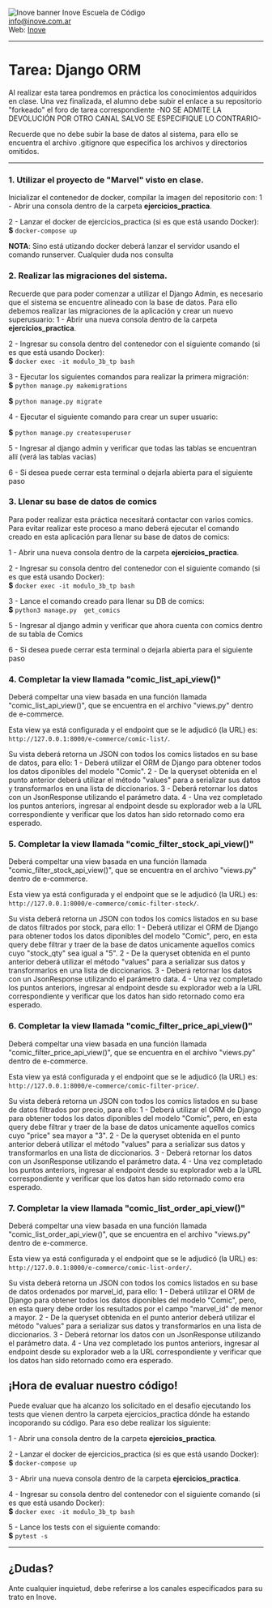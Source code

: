 ![Inove banner](/inove.jpg)
Inove Escuela de Código\
info@inove.com.ar\
Web: [Inove](http://inove.com.ar)

---
# Tarea: Django ORM

Al realizar esta tarea pondremos en práctica los conocimientos adquiridos en clase.
Una vez finalizada, el alumno debe subir el enlace a su repositorio "forkeado" el foro de tarea correspondiente -NO SE ADMITE LA DEVOLUCIÓN POR OTRO CANAL SALVO SE ESPECIFIQUE LO CONTRARIO- 

Recuerde que no debe subir la base de datos al sistema, para ello se encuentra el archivo .gitignore que especifica los archivos y directorios omitidos.

---

### 1. Utilizar el proyecto de "Marvel" visto en clase.
Inicializar el contenedor de docker, compilar la imagen del repositorio con:
1 - Abrir una consola dentro de la carpeta **ejercicios_practica**.

2 - Lanzar el docker de ejercicios_practica (si es que está usando Docker):\
**$** `docker-compose up`

__NOTA__: Sino está utizando docker deberá lanzar el servidor usando el comando runserver. Cualquier duda nos consulta

### 2. Realizar las migraciones del sistema.
Recuerde que para poder comenzar a utilizar el Django Admin, es necesario que el sistema se encuentre alineado con la base de datos. Para ello debemos realizar las migraciones de la aplicación y crear un nuevo superusuario:
1 - Abrir una nueva consola dentro de la carpeta **ejercicios_practica**.

2 - Ingresar su consola dentro del contenedor con el siguiente comando (si es que está usando Docker):\
**$** `docker exec -it modulo_3b_tp bash`

3 - Ejecutar los siguientes comandos para realizar la primera migración:\
**$** `python manage.py makemigrations`

**$** `python manage.py migrate`

4 - Ejecutar el siguiente comando para crear un super usuario:

**$** `python manage.py createsuperuser`

5 - Ingresar al django admin y verificar que todas las tablas se encuentran allí (verá las tablas vacias)

6 - Si desea puede cerrar esta terminal o dejarla abierta para el siguiente paso

### 3. Llenar su base de datos de comics
Para poder realizar esta práctica necesitará contactar con varios comics. Para evitar realizar este proceso a mano deberá ejecutar el comando creado en esta aplicación para llenar su base de datos de comics:

1 - Abrir una nueva consola dentro de la carpeta **ejercicios_practica**.

2 - Ingresar su consola dentro del contenedor con el siguiente comando (si es que está usando Docker):\
**$** `docker exec -it modulo_3b_tp bash`

3 - Lance el comando creado para llenar su DB de comics:\
**$** `python3 manage.py  get_comics`

5 - Ingresar al django admin y verificar que ahora cuenta con comics dentro de su tabla de Comics

6 - Si desea puede cerrar esta terminal o dejarla abierta para el siguiente paso

### 4. Completar la view llamada "comic_list_api_view()"
Deberá compeltar una view basada en una función llamada "comic_list_api_view()", que se encuentra en el archivo "views.py" dentro de e-commerce.

Esta view ya está configurada y el endpoint que se le adjudicó (la URL) es:\
`http://127.0.0.1:8000/e-commerce/comic-list/`.

Su vista deberá retorna un JSON con todos los comics listados en su base de datos, para ello:
1 - Deberá utilizar el ORM de Django para obtener todos los datos diponibles del modelo "Comic".
2 - De la queryset obtenida en el punto anterior deberá utilizar el método "values" para a serializar sus datos y transformarlos en una lista de diccionarios.
3 - Deberá retornar los datos con un JsonResponse utilizando el parámetro data.
4 - Una vez completado los puntos anteriors, ingresar al endpoint desde su explorador web a la URL correspondiente y verificar que los datos han sido retornado como era esperado.

### 5. Completar la view llamada "comic_filter_stock_api_view()"
Deberá compeltar una view basada en una función llamada "comic_filter_stock_api_view()", que se encuentra en el archivo "views.py" dentro de e-commerce.

Esta view ya está configurada y el endpoint que se le adjudicó (la URL) es:\
`http://127.0.0.1:8000/e-commerce/comic-filter-stock/`.

Su vista deberá retorna un JSON con todos los comics listados en su base de datos filtrados por stock, para ello:
1 - Deberá utilizar el ORM de Django para obtener todos los datos diponibles del modelo "Comic", pero, en esta query debe filtrar y traer de la base de datos unicamente aquellos comics cuyo "stock_qty" sea igual a "5".
2 - De la queryset obtenida en el punto anterior deberá utilizar el método "values" para a serializar sus datos y transformarlos en una lista de diccionarios.
3 - Deberá retornar los datos con un JsonResponse utilizando el parámetro data.
4 - Una vez completado los puntos anteriors, ingresar al endpoint desde su explorador web a la URL correspondiente y verificar que los datos han sido retornado como era esperado.

### 6. Completar la view llamada "comic_filter_price_api_view()"
Deberá compeltar una view basada en una función llamada "comic_filter_price_api_view()", que se encuentra en el archivo "views.py" dentro de e-commerce.

Esta view ya está configurada y el endpoint que se le adjudicó (la URL) es:\
`http://127.0.0.1:8000/e-commerce/comic-filter-price/`.

Su vista deberá retorna un JSON con todos los comics listados en su base de datos filtrados por precio, para ello:
1 - Deberá utilizar el ORM de Django para obtener todos los datos diponibles del modelo "Comic", pero, en esta query debe filtrar y traer de la base de datos unicamente aquellos comics cuyo "price" sea mayor a "3".
2 - De la queryset obtenida en el punto anterior deberá utilizar el método "values" para a serializar sus datos y transformarlos en una lista de diccionarios.
3 - Deberá retornar los datos con un JsonResponse utilizando el parámetro data.
4 - Una vez completado los puntos anteriors, ingresar al endpoint desde su explorador web a la URL correspondiente y verificar que los datos han sido retornado como era esperado.

### 7. Completar la view llamada "comic_list_order_api_view()"
Deberá compeltar una view basada en una función llamada "comic_list_order_api_view()", que se encuentra en el archivo "views.py" dentro de e-commerce.

Esta view ya está configurada y el endpoint que se le adjudicó (la URL) es:\
`http://127.0.0.1:8000/e-commerce/comic-list-order/`.

Su vista deberá retorna un JSON con todos los comics listados en su base de datos ordenados por marvel_id, para ello:
1 - Deberá utilizar el ORM de Django para obtener todos los datos diponibles del modelo "Comic", pero, en esta query debe order los resultados por el campo "marvel_id" de menor a mayor.
2 - De la queryset obtenida en el punto anterior deberá utilizar el método "values" para a serializar sus datos y transformarlos en una lista de diccionarios.
3 - Deberá retornar los datos con un JsonResponse utilizando el parámetro data.
4 - Una vez completado los puntos anteriors, ingresar al endpoint desde su explorador web a la URL correspondiente y verificar que los datos han sido retornado como era esperado.

## ¡Hora de evaluar nuestro código!
Puede evaluar que ha alcanzo los solicitado en el desafio ejecutando los tests que vienen dentro la carpeta ejercicios_practica dónde ha estando incoporando su código. Para eso debe realizar los siguiente:

1 - Abrir una consola dentro de la carpeta **ejercicios_practica**.

2 - Lanzar el docker de ejercicios_practica (si es que está usando Docker):\
**$** `docker-compose up`

3 - Abrir una nueva consola dentro de la carpeta **ejercicios_practica**.

4 - Ingresar su consola dentro del contenedor con el siguiente comando (si es que está usando Docker):\
**$** `docker exec -it modulo_3b_tp bash`

5 - Lance los tests con el siguiente comando:\
**$** `pytest -s`


---

## ¿Dudas?
Ante cualquier inquietud, debe referirse a los canales especificados para su trato en Inove.